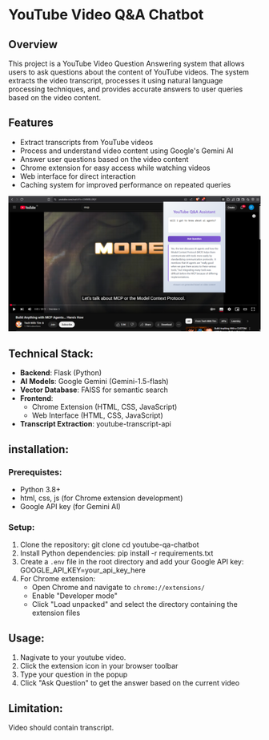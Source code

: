 # YouTube Video Q&A Chatbot

## Overview
This project is a YouTube Video Question Answering system that allows users to ask questions about the content of YouTube videos. The system extracts the video transcript, processes it using natural language processing techniques, and provides accurate answers to user queries based on the video content.

## Features
- Extract transcripts from YouTube videos
- Process and understand video content using Google's Gemini AI
- Answer user questions based on the video content
- Chrome extension for easy access while watching videos
- Web interface for direct interaction
- Caching system for improved performance on repeated queries

![Alt Text](/image.png)

## Technical Stack:
- **Backend**: Flask (Python)
- **AI Models**: Google Gemini (Gemini-1.5-flash)
- **Vector Database**: FAISS for semantic search
- **Frontend**:
    - Chrome Extension (HTML, CSS, JavaScript)
    - Web Interface (HTML, CSS, JavaScript)
- **Transcript Extraction**: youtube-transcript-api

## installation:
### Prerequistes:
- Python 3.8+
- html, css, js (for Chrome extension development)
- Google API key (for Gemini AI)

### Setup:
1. Clone the repository:
    git clone <repository-url>
    cd youtube-qa-chatbot
2. Install Python dependencies:
    pip install -r requirements.txt
3. Create a `.env` file in the root directory and add your Google API key:
    GOOGLE_API_KEY=your_api_key_here
4. For Chrome extension:
    - Open Chrome and navigate to `chrome://extensions/`
    - Enable "Developer mode"
    - Click "Load unpacked" and select the directory containing the extension files

## Usage:
1. Nagivate to your youtube video.
2. Click the extension icon in your browser toolbar
3. Type your question in the popup
4. Click "Ask Question" to get the answer based on the current video


## Limitation:
Video should contain transcript.
